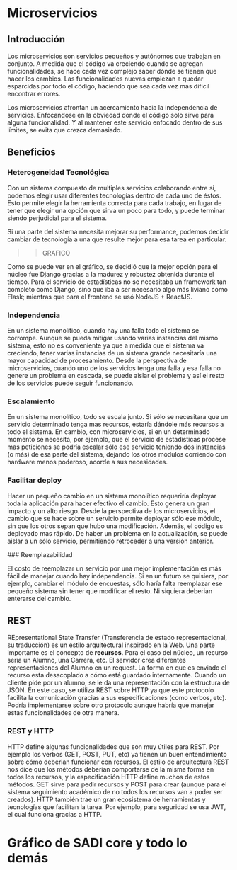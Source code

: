 # Microservicios

## Introducción

Los microservicios son servicios pequeños y autónomos que trabajan en conjunto. 
A medida que el código va creciendo cuando se agregan funcionalidades, se hace cada vez complejo saber dónde se tienen que hacer los cambios.
Las funcionalidades nuevas empiezan a quedar esparcidas por todo el código, haciendo que sea cada vez más dificil encontrar errores.

Los microservicios afrontan un acercamiento hacia la independencia de servicios. Enfocandose en la obviedad donde el código solo sirve para alguna funcionalidad. Y al mantener este servicio enfocado dentro de sus límites, se evita que crezca demasiado.


## Beneficios

### Heterogeneidad Tecnológica

Con un sistema compuesto de multiples servicios colaborando entre sí, podemos elegir usar diferentes tecnologías dentro de cada uno de éstos. Esto permite elegir la herramienta correcta para cada trabajo, en lugar de tener que elegir una opción que sirva un poco para todo, y puede terminar siendo perjudicial para el sistema.

Si una parte del sistema necesita mejorar su performance, podemos decidir cambiar de tecnología a una que resulte mejor para esa tarea en particular.

>> GRAFICO

Como se puede ver en el gráfico, se decidió que la mejor opción para el núcleo fue Django gracias a la madurez y robustez obtenida durante el tiempo.
Para el servicio de estadísticas no se necesitaba un framework tan completo como Django, sino que iba a ser necesario algo más liviano como Flask; mientras que para el frontend se usó NodeJS + ReactJS.

### Independencia

En un sistema monolítico, cuando hay una falla todo el sistema se corrompe. Aunque se pueda mitigar usando varias instancias del mismo sistema, esto no es conveniente ya que a medida que el sistema va creciendo, tener varias instancias de un sistema grande necesitaría una mayor capacidad de procesamiento.
Desde la perspectiva de microservicios, cuando uno de los servicios tenga una falla y esa falla no genere un problema en cascada, se puede aislar el problema y así el resto de los servicios puede seguir funcionando. 

### Escalamiento

En un sistema monolítico, todo se escala junto. Si sólo se necesitara que un servicio determinado tenga mas recursos, estaría dándole más recursos a todo el sistema.
En cambio, con microservicios, si en un determinado momento se necesita, por ejemplo, que el servicio de estadísticas procese mas peticiones se podría escalar sólo ese servicio teniendo dos instancias (o más) de esa parte del sistema, dejando los otros módulos corriendo con hardware menos poderoso, acorde a sus necesidades. 

### Facilitar deploy

Hacer un pequeño cambio en un sistema monolítico requeriría deployar toda la aplicación para hacer efectivo el cambio. Esto genera un gran impacto y un alto riesgo. 
Desde la perspectiva de los microservicios, el cambio que se hace sobre un servicio permite deployar sólo ese módulo, sin que los otros sepan que hubo una modificación. Además, el código es deployado mas rápido. 
De haber un problema en la actualización, se puede aislar a un sólo servicio, permitiendo retroceder a una versión anterior.

### Reemplazabilidad

El costo de reemplazar un servicio por una mejor implementación es más fácil de manejar cuando hay independencia. 
Si en un futuro se quisiera, por ejemplo, cambiar el módulo de encuestas, sólo haría falta reemplazar ese pequeño sistema sin tener que modificar el resto. Ni siquiera deberian enterarse del cambio.

## REST

REpresentational State Transfer (Transferencia de estado representacional, su traducción) es un estilo arquitectural inspirado en la Web. 
Una parte importante es el concepto de **recursos**. Para el caso del núcleo, un recurso sería un Alumno, una Carrera, etc.
El servidor crea diferentes representaciones del Alumno en un request. La forma en que es enviado el recurso esta desacoplado a cómo está guardado internamente. Cuando un cliente pide por un alumno, se le da una representación con la estructura de JSON.
En este caso, se utiliza REST sobre HTTP ya que este protocolo facilita la comunicación gracias a sus especificaciones (como verbos, etc). Podría implementarse sobre otro protocolo aunque habría que manejar estas funcionalidades de otra manera.

### REST y HTTP
HTTP define algunas funcionalidades que son muy útiles para REST. Por ejemplo los verbos (GET, POST, PUT, etc) ya tienen un buen entendimiento sobre cómo deberian funcionar con recursos. El estilo de arquitectura REST nos dice que los métodos deberian comportarse de la misma forma en todos los recursos, y la especificación HTTP define muchos de estos métodos. 
GET sirve para pedir recursos y POST para crear (aunque para el sistema seguimiento académico de no todos los recursos van a poder ser creados).
HTTP también trae un gran ecosistema de herramientas y tecnologías que facilitan la tarea. Por ejemplo, para seguridad se usa JWT, el cual funciona gracias a HTTP.

# Gráfico de SADI core y todo lo demás